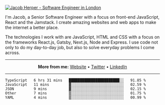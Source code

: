 [![Jacob Herper - Software Engineer in London](https://res.cloudinary.com/jacobherper/image/upload/v1595605963/github_banner.png)](https://herper.io/)

I'm Jacob, a Senior Software Engineer with a focus on front-end JavaScript, React and the Jamstack. I create amazing websites and web apps to make the internet a better place.

The technologies I work with are JavaScript, HTML and CSS with a focus on the frameworks React.js, Gatsby, Next.js, Node and Express. I use code not only to do my day-to-day job, but also to solve everyday problems I come across.

-----

<p align="center">
  <strong>More from me:</strong> 
  <a href="https://herper.io">Website</a> •
  <a href="https://twitter.com/intent/follow?screen_name=jakeherp&tw_p=followbutton">Twitter</a> •
  <a href="https://www.linkedin.com/in/jacobherper/">LinkedIn</a>
</p>

-----

<!--START_SECTION:waka-->
```text
TypeScript   6 hrs 31 mins   ███████████████████████░░   91.85 % 
JavaScript   11 mins         ▓░░░░░░░░░░░░░░░░░░░░░░░░   02.59 % 
JSON         9 mins          ▓░░░░░░░░░░░░░░░░░░░░░░░░   02.15 % 
Other        7 mins          ▒░░░░░░░░░░░░░░░░░░░░░░░░   01.75 % 
YAML         4 mins          ▒░░░░░░░░░░░░░░░░░░░░░░░░   00.99 % 
```
<!--END_SECTION:waka-->
